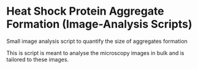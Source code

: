 # Heat Shock Protein Aggregate Formation (Image-Analysis Scripts)

Small image analysis script to quantify the size of aggregates formation

This is script is meant to analyse the microscopy images in bulk and is tailored to these images.
